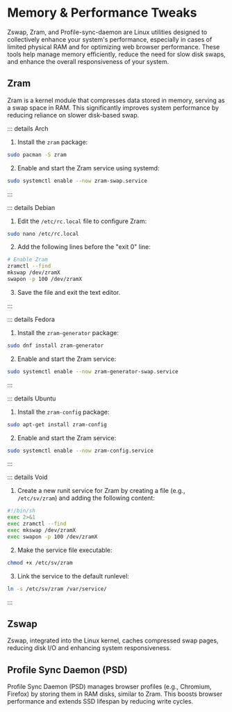 # Memory & Performance Tweaks

Zswap, Zram, and Profile-sync-daemon are Linux utilities designed to collectively enhance your system's performance, especially in cases of limited physical RAM and for optimizing web browser performance. These tools help manage memory efficiently, reduce the need for slow disk swaps, and enhance the overall responsiveness of your system.

## Zram

Zram is a kernel module that compresses data stored in memory, serving as a swap space in RAM. This significantly improves system performance by reducing reliance on slower disk-based swap.

::: details Arch

1. Install the `zram` package:

```sh
sudo pacman -S zram
```

2. Enable and start the Zram service using systemd:

```sh
sudo systemctl enable --now zram-swap.service
```

:::

::: details Debian

1. Edit the `/etc/rc.local` file to configure Zram:

```sh
sudo nano /etc/rc.local
```

2. Add the following lines before the "exit 0" line:

```sh
# Enable Zram
zramctl --find
mkswap /dev/zramX
swapon -p 100 /dev/zramX
```

3. Save the file and exit the text editor.

:::

::: details Fedora

1. Install the `zram-generator` package:

```sh
sudo dnf install zram-generator
```

2. Enable and start the Zram service:

```sh
sudo systemctl enable --now zram-generator-swap.service
```

:::

::: details Ubuntu

1. Install the `zram-config` package:

```sh
sudo apt-get install zram-config
```

2. Enable and start the Zram service:

```sh
sudo systemctl enable --now zram-config.service
```

:::

::: details Void

1. Create a new runit service for Zram by creating a file (e.g., `/etc/sv/zram`) and adding the following content:

```sh
#!/bin/sh
exec 2>&1
exec zramctl --find
exec mkswap /dev/zramX
exec swapon -p 100 /dev/zramX
```

2. Make the service file executable:

```sh
chmod +x /etc/sv/zram
```

3. Link the service to the default runlevel:

```sh
ln -s /etc/sv/zram /var/service/
```

:::

## Zswap

Zswap, integrated into the Linux kernel, caches compressed swap pages, reducing disk I/O and enhancing system responsiveness.

## Profile Sync Daemon (PSD)

Profile Sync Daemon (PSD) manages browser profiles (e.g., Chromium, Firefox) by storing them in RAM disks, similar to Zram. This boosts browser performance and extends SSD lifespan by reducing write cycles.
